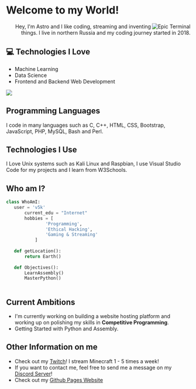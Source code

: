 <h1>Welcome to my World!</h1> 

<img src='http://github.com/v5k/v5k/blob/master/images/terminal.gif' alt='Epic Terminal' align='right'/>

<div style="text-align: right">Hey, I'm Astro and I like coding, streaming and inventing things. I live in northern Russia and my coding journey started in 2018.</div>

## :computer: Technologies I Love
* Machine Learning
* Data Science
* Frontend and Backend Web Development

<img src = "https://github-readme-stats.vercel.app/api/top-langs/?username=v5k&layout=compact">

## Programming Languages
 I code in many languages such as C, C++, HTML, CSS, Bootstrap, JavaScript, PHP, MySQL, Bash and Perl.
 
 ## Technologies I Use
 I Love Unix systems such as Kali Linux and Raspbian, I use Visual Studio Code for my projects and I learn from W3Schools.
 
 ## Who am I?
 ```python
 class WhoAmI:
 	user = 'v5k'
		current_edu = "Internet"
		hobbies = [
				'Programming',
				'Ethical Hacking',
				'Gaming & Streaming'
			]
	
	def getLocation():
		return Earth()
	
	def Objectives():
		LearnAssembly()
		MasterPython()
	
 ```
 
## Current Ambitions
 * I'm currently working on building a website hosting platform and working up on polishing my skills in **Competitive Programming**.
 * Getting Started with Python and Assembly.
 
## Other Information on me
  - Check out my [Twitch](https://twitch.tv/astroclassic)! I stream Minecraft 1 - 5 times a week!
  - If you want to contact me, feel free to send me a message on my [Discord Server](https://discord.gg/cbwfVvGYgr)!
  - Check out my [Github Pages Website](https://v5k.github.io/)
